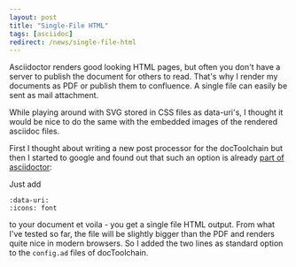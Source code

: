 ```yaml
---
layout: post
title: "Single-File HTML"
tags: [asciidoc]
redirect: /news/single-file-html
---
```


Asciidoctor renders good looking HTML pages, but often you don't have a server to publish the document for others to read. That's why I render my documents as PDF or publish them to confluence. A single file can easily be sent as mail attachment.

While playing around with SVG stored in CSS files as data-uri's, I thought it would be nice to do the same with the embedded images of the rendered asciidoc files. 

First I thought about writing a new post processor for the docToolchain but then I started to google and found out that such an option is already [part of asciidoctor](http://asciidoctor.org/docs/user-manual/#managing-images):

Just add 

    :data-uri:
    :icons: font

to your document et voila - you get a single file HTML output. From what I've tested so far, the file will be slightly bigger than the PDF and renders quite nice in modern browsers. So I added the two lines as standard option to the `config.ad` files of docToolchain.
